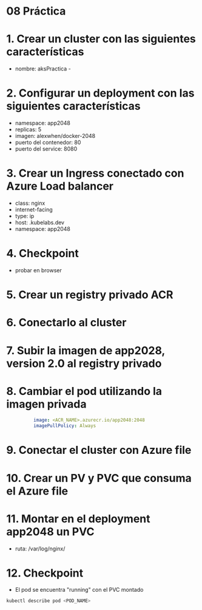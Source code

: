 # 08 Práctica <!-- omit in toc -->

# 1. Crear un cluster con las siguientes características
- nombre: aksPractica - <Estudiante>


# 2. Configurar un deployment con las siguientes características
- namespace: app2048
- replicas: 5
- imagen: alexwhen/docker-2048
- puerto del contenedor: 80
- puerto del service: 8080

# 3. Crear un Ingress conectado con Azure Load balancer
- class: nginx
- internet-facing
- type: ip
- host: <ESTUDIANTE>.kubelabs.dev
- namespace: app2048

# 4. Checkpoint
- probar en browser

# 5. Crear un registry privado ACR
# 6. Conectarlo al cluster
# 7. Subir la imagen de app2028, version 2.0 al registry privado
# 8. Cambiar el pod utilizando la imagen privada
```yaml
          image: <ACR_NAME>.azurecr.io/app2048:2048
          imagePullPolicy: Always
```

# 9. Conectar el cluster con Azure file
# 10. Crear un PV y PVC que consuma el Azure file
# 11. Montar en el deployment app2048 un PVC
- ruta: /var/log/nginx/

# 12. Checkpoint
- El pod se encuentra "running" con el PVC montado
```sh
kubectl describe pod <POD_NAME>
```


